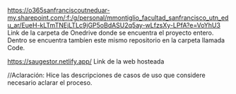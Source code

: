 https://o365sanfranciscoutneduar-my.sharepoint.com/:f:/g/personal/mmontiglio_facultad_sanfrancisco_utn_edu_ar/EueH-kLTmTNEjLTLc9jGP5oBdASU2q5ay-wLfzsXy-LPfA?e=VoYhU3
Link de la carpeta de Onedrive donde se encuentra el proyecto entero. Dentro se encuentra tambíen este mismo repositorio
en la carpeta llamada Code.

https://saugestor.netlify.app/ Link de la web hosteada

//Aclaración: Hice las descripciones de casos de uso que considere necesario aclarar el proceso.
